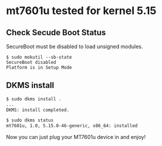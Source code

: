 # mt7601u tested for kernel 5.15

## Check Secude Boot Status

SecureBoot must be disabled to load unsigned modules.

```
$ sudo mokutil --sb-state
SecureBoot disabled
Platform is in Setup Mode
```

## DKMS install

```bash
$ sudo dkms install .
...
DKMS: install completed.

$ sudo dkms status 
mt7601u, 1.0, 5.15.0-46-generic, x86_64: installed
```

Now you can just plug your MT7601u device in and enjoy!
